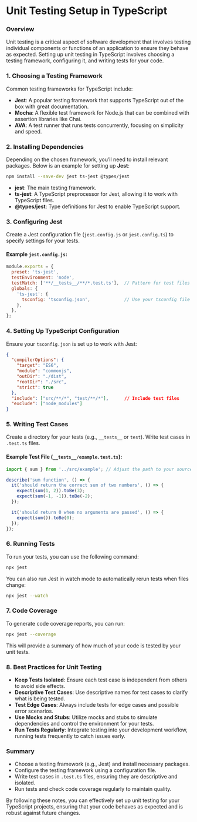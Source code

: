 # Unit Testing Setup in TypeScript

### Overview

Unit testing is a critical aspect of software development that involves testing individual components or functions of an application to ensure they behave as expected. Setting up unit testing in TypeScript involves choosing a testing framework, configuring it, and writing tests for your code.

### 1. Choosing a Testing Framework

Common testing frameworks for TypeScript include:

- **Jest**: A popular testing framework that supports TypeScript out of the box with great documentation.
- **Mocha**: A flexible test framework for Node.js that can be combined with assertion libraries like Chai.
- **AVA**: A test runner that runs tests concurrently, focusing on simplicity and speed.

### 2. Installing Dependencies

Depending on the chosen framework, you’ll need to install relevant packages. Below is an example for setting up **Jest**:

```bash
npm install --save-dev jest ts-jest @types/jest
```

- **jest**: The main testing framework.
- **ts-jest**: A TypeScript preprocessor for Jest, allowing it to work with TypeScript files.
- **@types/jest**: Type definitions for Jest to enable TypeScript support.

### 3. Configuring Jest

Create a Jest configuration file (`jest.config.js` or `jest.config.ts`) to specify settings for your tests.

#### Example `jest.config.js`:

```javascript
module.exports = {
  preset: 'ts-jest',
  testEnvironment: 'node',
  testMatch: ['**/__tests__/**/*.test.ts'],  // Pattern for test files
  globals: {
    'ts-jest': {
      tsconfig: 'tsconfig.json',             // Use your tsconfig file
    },
  },
};
```

### 4. Setting Up TypeScript Configuration

Ensure your `tsconfig.json` is set up to work with Jest:

```json
{
  "compilerOptions": {
    "target": "ES6",
    "module": "commonjs",
    "outDir": "./dist",
    "rootDir": "./src",
    "strict": true
  },
  "include": ["src/**/*", "test/**/*"],      // Include test files
  "exclude": ["node_modules"]
}
```

### 5. Writing Test Cases

Create a directory for your tests (e.g., `__tests__` or `test`). Write test cases in `.test.ts` files.

#### Example Test File (`__tests__/example.test.ts`):

```typescript
import { sum } from '../src/example'; // Adjust the path to your source file

describe('sum function', () => {
  it('should return the correct sum of two numbers', () => {
    expect(sum(1, 2)).toBe(3);
    expect(sum(-1, -1)).toBe(-2);
  });

  it('should return 0 when no arguments are passed', () => {
    expect(sum()).toBe(0);
  });
});
```

### 6. Running Tests

To run your tests, you can use the following command:

```bash
npx jest
```

You can also run Jest in watch mode to automatically rerun tests when files change:

```bash
npx jest --watch
```

### 7. Code Coverage

To generate code coverage reports, you can run:

```bash
npx jest --coverage
```

This will provide a summary of how much of your code is tested by your unit tests.

### 8. Best Practices for Unit Testing

- **Keep Tests Isolated**: Ensure each test case is independent from others to avoid side effects.
- **Descriptive Test Cases**: Use descriptive names for test cases to clarify what is being tested.
- **Test Edge Cases**: Always include tests for edge cases and possible error scenarios.
- **Use Mocks and Stubs**: Utilize mocks and stubs to simulate dependencies and control the environment for your tests.
- **Run Tests Regularly**: Integrate testing into your development workflow, running tests frequently to catch issues early.

### Summary

- Choose a testing framework (e.g., Jest) and install necessary packages.
- Configure the testing framework using a configuration file.
- Write test cases in `.test.ts` files, ensuring they are descriptive and isolated.
- Run tests and check code coverage regularly to maintain quality.

By following these notes, you can effectively set up unit testing for your TypeScript projects, ensuring that your code behaves as expected and is robust against future changes.
